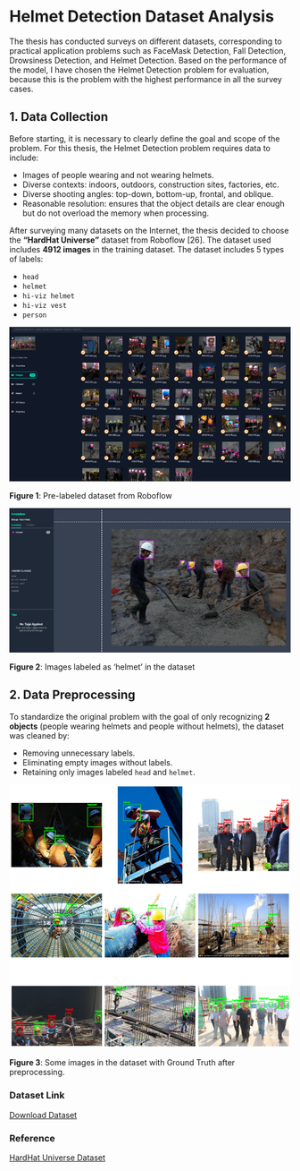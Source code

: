 # Helmet Detection Dataset Analysis

The thesis has conducted surveys on different datasets, corresponding to practical application problems such as FaceMask Detection, Fall Detection, Drowsiness Detection, and Helmet Detection. Based on the performance of the model, I have chosen the Helmet Detection problem for evaluation, because this is the problem with the highest performance in all the survey cases.

## 1. Data Collection
Before starting, it is necessary to clearly define the goal and scope of the problem. For this thesis, the Helmet Detection problem requires data to include:

- Images of people wearing and not wearing helmets.
- Diverse contexts: indoors, outdoors, construction sites, factories, etc.
- Diverse shooting angles: top-down, bottom-up, frontal, and oblique.
- Reasonable resolution: ensures that the object details are clear enough but do not overload the memory when processing.

After surveying many datasets on the Internet, the thesis decided to choose the **“HardHat Universe”** dataset from Roboflow [26]. The dataset used includes **4912 images** in the training dataset. The dataset includes 5 types of labels:

- `head`
- `helmet`
- `hi-viz helmet`
- `hi-viz vest`
- `person`


![Dataset1](../imgs/Dataset1.png)

**Figure 1**: Pre-labeled dataset from Roboflow


![Dataset2](../imgs/Dataset2.png)

**Figure 2**: Images labeled as ‘helmet’ in the dataset

## 2. Data Preprocessing
To standardize the original problem with the goal of only recognizing **2 objects** (people wearing helmets and people without helmets), the dataset was cleaned by:

- Removing unnecessary labels.
- Eliminating empty images without labels.
- Retaining only images labeled `head` and `helmet`.

![Dataset3](../imgs/Dataset3.png)

**Figure 3**: Some images in the dataset with Ground Truth after preprocessing.

### Dataset Link
[Download Dataset](https://drive.google.com/open?id=1xGNjuDCfGmQ1l9qKLF3T7QgdUgEBjLfH&usp=drive_copy)

### Reference
[HardHat Universe Dataset](https://universe.roboflow.com/universe-datasets/hard-hat-universe-0dy7t)
